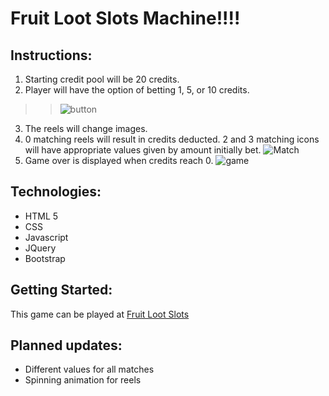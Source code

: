 # Fruit Loot Slots Machine!!!!
## Instructions:
1. Starting credit pool will be 20 credits.
2. Player will have the option of betting 1, 5, or 10 credits. 
>>![button](https://i.imgur.com/DwNIN1w.png)
3. The reels will change images.
4. 0 matching reels will result in credits deducted. 2 and 3 matching icons will have appropriate values given by amount initially bet.
![Match](https://i.imgur.com/4YdxX5B.png)
5. Game over is displayed when credits reach 0.
![game](https://i.imgur.com/fPA4z2s.png)

## Technologies:
* HTML 5
* CSS
* Javascript
* JQuery
* Bootstrap

## Getting Started:
This game can be played at [Fruit Loot Slots	](https://twidget84.github.io/slots/)

## Planned updates:
* Different values for all matches
* Spinning animation for reels


